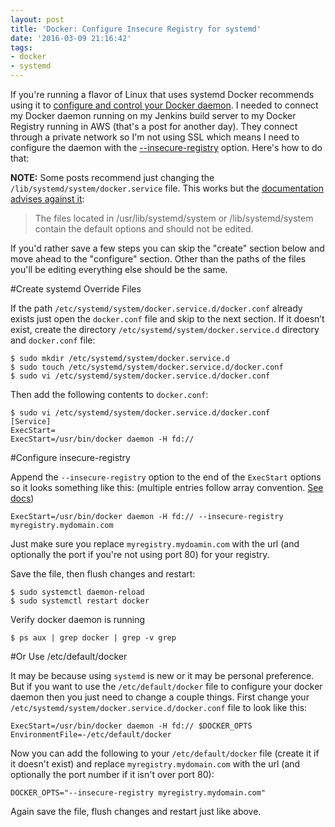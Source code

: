 ```yaml
---
layout: post
title: 'Docker: Configure Insecure Registry for systemd'
date: '2016-03-09 21:16:42'
tags:
- docker
- systemd
---
```


If you're running a flavor of Linux that uses systemd Docker recommends using it to [configure and control your Docker daemon](https://docs.docker.com/engine/admin/systemd/). I needed to connect my Docker daemon running on my Jenkins build server to my Docker Registry running in AWS (that's a post for another day). They connect through a private network so I'm not using SSL which means I need to configure the daemon with the [--insecure-registry](https://docs.docker.com/engine/reference/commandline/daemon/#insecure-registries) option. Here's how to do that:

**NOTE:** Some posts recommend just changing the `/lib/systemd/system/docker.service` file. This works but the [documentation advises against it](https://docs.docker.com/engine/admin/systemd/):

> The files located in /usr/lib/systemd/system or /lib/systemd/system contain the default options and should not be edited.

If you'd rather save a few steps you can skip the "create" section below and move ahead to the "configure" section. Other than the paths of the files you'll be editing everything else should be the same.

#Create systemd Override Files

If the path `/etc/systemd/system/docker.service.d/docker.conf` already exists just open the `docker.conf` file and skip to the next section. If it doesn’t exist, create the directory `/etc/systemd/system/docker.service.d` directory and `docker.conf` file:

    $ sudo mkdir /etc/systemd/system/docker.service.d
    $ sudo touch /etc/systemd/system/docker.service.d/docker.conf
    $ sudo vi /etc/systemd/system/docker.service.d/docker.conf

Then add the following contents to `docker.conf`:

    $ sudo vi /etc/systemd/system/docker.service.d/docker.conf
    [Service]
    ExecStart=
    ExecStart=/usr/bin/docker daemon -H fd://

#Configure insecure-registry

Append the `--insecure-registry` option to the end of the `ExecStart` options so it looks something like this: (multiple entries follow array convention. [See docs](https://docs.docker.com/engine/reference/commandline/daemon/)) 

    ExecStart=/usr/bin/docker daemon -H fd:// --insecure-registry myregistry.mydomain.com

Just make sure you replace `myregistry.mydoamin.com` with the url (and optionally the port if you're not using port 80) for your registry.

Save the file, then flush changes and restart:

    $ sudo systemctl daemon-reload
    $ sudo systemctl restart docker

Verify docker daemon is running

    $ ps aux | grep docker | grep -v grep

#Or Use /etc/default/docker

It may be because using `systemd` is new or it may be personal preference. But if you want to use the `/etc/default/docker` file to configure your docker daemon then you just need to change a couple things. First change your `/etc/systemd/system/docker.service.d/docker.conf` file to look like this:

    ExecStart=/usr/bin/docker daemon -H fd:// $DOCKER_OPTS
    EnvironmentFile=-/etc/default/docker

Now you can add the following to your `/etc/default/docker` file (create it if it doesn't exist) and replace `myregistry.mydomain.com` with the url (and optionally the port number if it isn't over port 80):

    DOCKER_OPTS="--insecure-registry myregistry.mydomain.com"

Again save the file, flush changes and restart just like above.